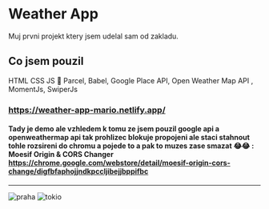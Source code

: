 # Weather App

Muj prvni projekt ktery jsem udelal sam od zakladu.

## Co jsem pouzil
HTML CSS JS 🤣
Parcel, Babel, Google Place API, Open Weather Map API , MomentJs, SwiperJs
### https://weather-app-mario.netlify.app/
#### Tady je demo ale vzhledem k tomu ze jsem pouzil google api a openweathermap api tak prohlizec blokuje propojeni ale staci stahnout tohle rozsireni do chromu a pojede to a pak to muzes zase smazat 😂😂 : Moesif Origin & CORS Changer https://chrome.google.com/webstore/detail/moesif-origin-cors-change/digfbfaphojjndkpccljibejjbppifbc
---
![praha](https://user-images.githubusercontent.com/93101233/147701599-933ed391-ee52-4573-8c82-ada856d53169.png) ![tokio](https://user-images.githubusercontent.com/93101233/147701694-f10b7e84-1fa9-42b9-b879-0ce20e465cd7.png)

